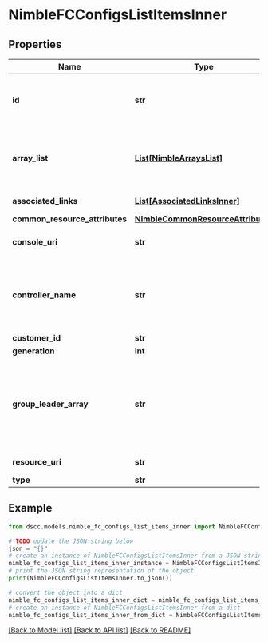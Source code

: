 # NimbleFCConfigsListItemsInner


## Properties

Name | Type | Description | Notes
------------ | ------------- | ------------- | -------------
**id** | **str** | Identifier for the array. A 42 digit hexadecimal number. | [optional] 
**array_list** | [**List[NimbleArraysList]**](NimbleArraysList.md) | List of array Fibre Channel configs. List of array Fibre Channel configurations. | [optional] 
**associated_links** | [**List[AssociatedLinksInner]**](AssociatedLinksInner.md) | Associated Links Details | [optional] 
**common_resource_attributes** | [**NimbleCommonResourceAttributes**](NimbleCommonResourceAttributes.md) |  | [optional] 
**console_uri** | **str** | consoleUri for detailed storage object | [optional] 
**controller_name** | **str** | Name (A or B) of the controller where the interface is hosted. Plain string. | [optional] 
**customer_id** | **str** | customerId | [optional] 
**generation** | **int** | generation | [optional] 
**group_leader_array** | **str** | Name of the group leader array. String of up to 64 alphanumeric characters, - and . and : are allowed after first character. | [optional] 
**resource_uri** | **str** | Link to the object URI | [optional] 
**type** | **str** | type | [optional] 

## Example

```python
from dscc.models.nimble_fc_configs_list_items_inner import NimbleFCConfigsListItemsInner

# TODO update the JSON string below
json = "{}"
# create an instance of NimbleFCConfigsListItemsInner from a JSON string
nimble_fc_configs_list_items_inner_instance = NimbleFCConfigsListItemsInner.from_json(json)
# print the JSON string representation of the object
print(NimbleFCConfigsListItemsInner.to_json())

# convert the object into a dict
nimble_fc_configs_list_items_inner_dict = nimble_fc_configs_list_items_inner_instance.to_dict()
# create an instance of NimbleFCConfigsListItemsInner from a dict
nimble_fc_configs_list_items_inner_from_dict = NimbleFCConfigsListItemsInner.from_dict(nimble_fc_configs_list_items_inner_dict)
```
[[Back to Model list]](../README.md#documentation-for-models) [[Back to API list]](../README.md#documentation-for-api-endpoints) [[Back to README]](../README.md)


